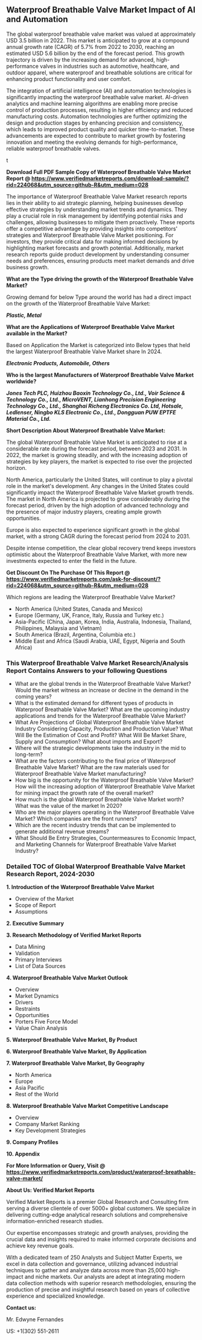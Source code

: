<h2>Waterproof Breathable Valve Market Impact of AI and Automation</h2><p>The global waterproof breathable valve market was valued at approximately USD 3.5 billion in 2022. This market is anticipated to grow at a compound annual growth rate (CAGR) of 5.7% from 2022 to 2030, reaching an estimated USD 5.6 billion by the end of the forecast period. This growth trajectory is driven by the increasing demand for advanced, high-performance valves in industries such as automotive, healthcare, and outdoor apparel, where waterproof and breathable solutions are critical for enhancing product functionality and user comfort.</p><p>The integration of artificial intelligence (AI) and automation technologies is significantly impacting the waterproof breathable valve market. AI-driven analytics and machine learning algorithms are enabling more precise control of production processes, resulting in higher efficiency and reduced manufacturing costs. Automation technologies are further optimizing the design and production stages by enhancing precision and consistency, which leads to improved product quality and quicker time-to-market. These advancements are expected to contribute to market growth by fostering innovation and meeting the evolving demands for high-performance, reliable waterproof breathable valves.</p>t</p><p id="" class=""><strong>Download Full PDF Sample Copy of Waterproof Breathable Valve Market Report @ <a href="https://www.verifiedmarketreports.com/download-sample/?rid=224068&utm_source=github-R&utm_medium=028" target="_blank">https://www.verifiedmarketreports.com/download-sample/?rid=224068&utm_source=github-R&utm_medium=028</a></strong></p><p>The importance of&nbsp;Waterproof Breathable Valve Market research reports lies in their ability to aid strategic planning, helping businesses develop effective strategies by understanding market trends and dynamics. They play a crucial role in risk management by identifying potential risks and challenges, allowing businesses to mitigate them proactively. These reports offer a competitive advantage by providing insights into competitors' strategies and Waterproof Breathable Valve Market positioning. For investors, they provide critical data for making informed decisions by highlighting market forecasts and growth potential. Additionally, market research reports guide product development by understanding consumer needs and preferences, ensuring products meet market demands and drive business growth.</p><p><strong>What are the&nbsp;Type driving the growth of the Waterproof Breathable Valve Market?</strong></p><p id="" class="">Growing demand for below Type around the world has had a direct impact on the growth of the Waterproof Breathable Valve Market:</p><em><strong>Plastic, Metal</strong></em></p><strong>What are the&nbsp;Applications&nbsp;of Waterproof Breathable Valve Market available in the Market?</strong></p><p id="" class="">Based on Application the Market is categorized into Below types that held the largest Waterproof Breathable Valve Market share In 2024.</p><em><strong>Electronic Products, Automobile, Others</strong></em></p><strong>Who is the largest Manufacturers of Waterproof Breathable Valve Market worldwide?</strong></p><p><em><strong>Jones Tech PLC, Huizhou Baoxin Technology Co., Ltd., Voir Science & Technology Co., Ltd., MicroVENT, Lianhong Precision Engineering Technology Co., Ltd., Shanghai Richeng Electronics Co. Ltd, Hotsale, Ledlenser, Ningbo KLS Electronic Co., Ltd., Dongguan PUW EPTFE Material Co., Ltd.</strong></em></p><p id="" class=""><strong>Short Description About Waterproof Breathable Valve Market:</strong></p><p>The global Waterproof Breathable Valve Market is anticipated to rise at a considerable rate during the forecast period, between 2023 and 2031. In 2022, the market is growing steadily, and with the increasing adoption of strategies by key players, the market is expected to rise over the projected horizon.</p><p>North America, particularly the United States, will continue to play a pivotal role in the market's development. Any changes in the United States could significantly impact the Waterproof Breathable Valve Market growth trends. The market in North America is projected to grow considerably during the forecast period, driven by the high adoption of advanced technology and the presence of major industry players, creating ample growth opportunities.</p><p>Europe is also expected to experience significant growth in the global market, with a strong CAGR during the forecast period from 2024 to 2031.</p><p>Despite intense competition, the clear global recovery trend keeps investors optimistic about the Waterproof Breathable Valve Market, with more new investments expected to enter the field in the future.</p><p id="" class=""><strong>Get Discount On The Purchase Of This Report @ <a href="https://www.verifiedmarketreports.com/ask-for-discount/?rid=224068&utm_source=github-R&utm_medium=028" target="_blank">https://www.verifiedmarketreports.com/ask-for-discount/?rid=224068&utm_source=github-R&utm_medium=028</a></strong></p>Which regions are leading the Waterproof Breathable Valve Market?</p><ul><li>North America (United States, Canada and Mexico)</li><li>Europe (Germany, UK, France, Italy, Russia and Turkey etc.)</li><li>Asia-Pacific (China, Japan, Korea, India, Australia, Indonesia, Thailand, Philippines, Malaysia and Vietnam)</li><li>South America (Brazil, Argentina, Columbia etc.)</li><li>Middle East and Africa (Saudi Arabia, UAE, Egypt, Nigeria and South Africa)</li></ul><h3 id="" class="">This Waterproof Breathable Valve Market Research/Analysis Report Contains Answers to your following Questions</h3><ul><li>What are the global trends in the Waterproof Breathable Valve Market? Would the market witness an increase or decline in the demand in the coming years?</li><li>What is the estimated demand for different types of products in Waterproof Breathable Valve Market? What are the upcoming industry applications and trends for the Waterproof Breathable Valve Market?</li><li>What Are Projections of Global Waterproof Breathable Valve Market Industry Considering Capacity, Production and Production Value? What Will Be the Estimation of Cost and Profit? What Will Be Market Share, Supply and Consumption? What about imports and Export?</li><li>Where will the strategic developments take the industry in the mid to long-term?</li><li>What are the factors contributing to the final price of Waterproof Breathable Valve Market? What are the raw materials used for Waterproof Breathable Valve Market manufacturing?</li><li>How big is the opportunity for the Waterproof Breathable Valve Market? How will the increasing adoption of Waterproof Breathable Valve Market for mining impact the growth rate of the overall market?</li><li>How much is the global Waterproof Breathable Valve Market worth? What was the value of the market In 2020?</li><li>Who are the major players operating in the Waterproof Breathable Valve Market? Which companies are the front runners?</li><li>Which are the recent industry trends that can be implemented to generate additional revenue streams?</li><li>What Should Be Entry Strategies, Countermeasures to Economic Impact, and Marketing Channels for Waterproof Breathable Valve Market Industry?</li></ul><h3 id="" class="">Detailed TOC of Global Waterproof Breathable Valve Market Research Report, 2024-2030</h3><p id="" class=""><strong>1. Introduction of the Waterproof Breathable Valve Market</strong></p><ul><li>Overview of the Market</li><li>Scope of Report</li><li>Assumptions</li></ul><p id="" class=""><strong>2. Executive Summary</strong></p><p id="" class=""><strong>3. Research Methodology of Verified Market Reports</strong></p><ul><li>Data Mining</li><li>Validation</li><li>Primary Interviews</li><li>List of Data Sources</li></ul><p id="" class=""><strong>4. Waterproof Breathable Valve Market Outlook</strong></p><ul><li>Overview</li><li>Market Dynamics</li><li>Drivers</li><li>Restraints</li><li>Opportunities</li><li>Porters Five Force Model</li><li>Value Chain Analysis</li></ul><p id="" class=""><strong>5. Waterproof Breathable Valve Market, By Product</strong></p><p id="" class=""><strong>6. Waterproof Breathable Valve Market, By Application</strong></p><p id="" class=""><strong>7. Waterproof Breathable Valve Market, By Geography</strong></p><ul><li>North America</li><li>Europe</li><li>Asia Pacific</li><li>Rest of the World</li></ul><p id="" class=""><strong>8. Waterproof Breathable Valve Market Competitive Landscape</strong></p><ul><li>Overview</li><li>Company Market Ranking</li><li>Key Development Strategies</li></ul><p id="" class=""><strong>9. Company Profiles</strong></p><p id="" class=""><strong>10. Appendix</strong></p><p id="" class=""><strong>For More Information or Query, Visit @ <a href="https://www.verifiedmarketreports.com/product/waterproof-breathable-valve-market/" target="_blank">https://www.verifiedmarketreports.com/product/waterproof-breathable-valve-market/</a></strong></p><p id="" class=""><strong>About Us: Verified Market Reports</strong></p><p id="" class="">Verified Market Reports is a premier Global Research and Consulting firm serving a diverse clientele of over 5000+ global customers. We specialize in delivering cutting-edge analytical research solutions and comprehensive information-enriched research studies.</p><p id="" class="">Our expertise encompasses strategic and growth analyses, providing the crucial data and insights required to make informed corporate decisions and achieve key revenue goals.</p><p id="" class="">With a dedicated team of 250 Analysts and Subject Matter Experts, we excel in data collection and governance, utilizing advanced industrial techniques to gather and analyze data across more than 25,000 high-impact and niche markets. Our analysts are adept at integrating modern data collection methods with superior research methodologies, ensuring the production of precise and insightful research based on years of collective experience and specialized knowledge.</p><p id="" class=""><strong>Contact us:</strong></p><p id="" class="">Mr. Edwyne Fernandes</p><p id="" class="">US: +1(302) 551-2611</p>